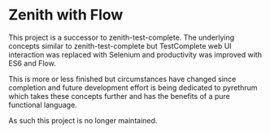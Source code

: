 # Zenith with Flow

This project is a successor to zenith-test-complete. The underlying concepts similar to zenith-test-complete but TestComplete web UI interaction was replaced with Selenium and productivity was improved with ES6 and Flow.

This is more or less finished but circumstances have changed since completion and future development effort is being dedicated to pyrethrum which takes these concepts further and has the benefits of a pure functional language.

As such this project is no longer maintained.
